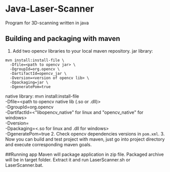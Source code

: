 # Java-Laser-Scanner
Program for 3D-scanning written in java

## Building and packaging with maven
1. Add two opencv libraries to your local maven repository.
jar library:
```shell
mvn install:install-file \
  -Dfile=<path to opencv jar> \
  -DgroupId=org.opencv \
  -DartifactId=opencv_jar \
  -Dversion=<version of opencv lib> \
  -Dpackaging=jar \
  -DgeneratePom=true 
```
native library:
    mvn install:install-file \
      -Dfile=<path to opencv native lib (.so or .dll)> \
      -DgroupId=org.opencv \
      -DartifactId=<"libopencv_native" for linux and "opencv_native" for windows> \
      -Dversion=<version of opencv lib> \
      -Dpackaging=<.so for linux and .dll for windows> \
      -DgeneratePom=true 
2. Check opencv dependencies versions in `pom.xml`. 
3. Now you can build and test project with maven, just go into project directory and execute corresponding maven goals.

##Running app
Maven will package application in zip file. Packaged archive will be in target folder. Extract it and run LaserScanner.sh or LaserScanner.bat.

